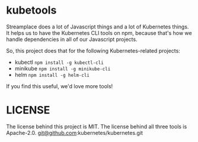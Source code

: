 
# kubetools

Streamplace does a lot of Javascript things and a lot of Kubernetes things. It helps us to have
the Kubernetes CLI tools on npm, because that's how we handle dependencies in all of our
Javascript projects.

So, this project does that for the following Kubernetes-related projects:

* kubectl `npm install -g kubectl-cli`
* minikube `npm install -g minikube-cli`
* helm `npm install -g helm-cli`

If you find this useful, we'd love more tools!


# LICENSE

The license behind this project is MIT. The license behind all three tools is Apache-2.0.
git@github.com:kubernetes/kubernetes.git
